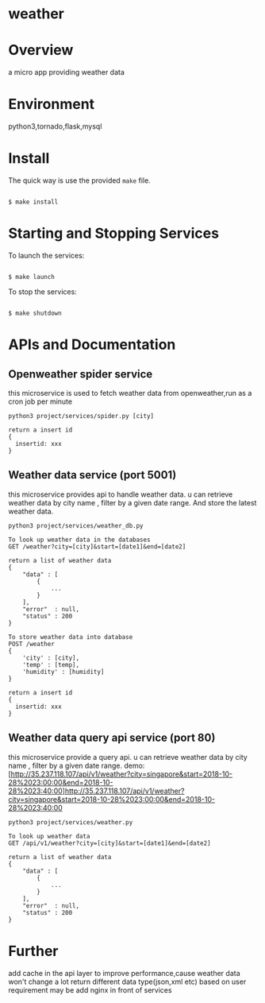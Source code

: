 # weather

Overview
========
a micro app providing weather data

Environment
===========
python3,tornado,flask,mysql

Install
=======

The quick way is use the provided `make` file.

<code>
$ make install
</code>

Starting and Stopping Services
==============================

To launch the services:

<code>
$ make launch
</code>

To stop the services:

<code>
$ make shutdown
</code>


APIs and Documentation
======================

##  Openweather spider service
this microservice is used to fetch weather data from openweather,run as a cron job per minute

    python3 project/services/spider.py [city]

    return a insert id
    {
      insertid: xxx
    }

##  Weather data service (port 5001)
this microservice provides api to handle weather data. u can retrieve weather data by city name , filter by a given date range.
And store the latest weather data.

    python3 project/services/weather_db.py

    To look up weather data in the databases
    GET /weather?city=[city]&start=[date1]&end=[date2]

    return a list of weather data
    {
        "data" : [
            {
                ...
            }
        ],
        "error"  : null,
        "status" : 200
    }

    To store weather data into database
    POST /weather
    {
        'city' : [city],
        'temp' : [temp],
        'humidity' : [humidity]
    }

    return a insert id
    {
      insertid: xxx
    }

##  Weather data query api service (port 80)
this microservice provide a query api. u can retrieve weather data by city name , filter by a given date range.
demo: [http://35.237.118.107/api/v1/weather?city=singapore&start=2018-10-28%2023:00:00&end=2018-10-28%2023:40:00]http://35.237.118.107/api/v1/weather?city=singapore&start=2018-10-28%2023:00:00&end=2018-10-28%2023:40:00

    python3 project/services/weather.py

    To look up weather data
    GET /api/v1/weather?city=[city]&start=[date1]&end=[date2]

    return a list of weather data
    {
        "data" : [
            {
                ...
            }
        ],
        "error"  : null,
        "status" : 200
    }

Further
=======
add cache in the api layer to improve performance,cause weather data won't change a lot
return different data type(json,xml etc) based on user requirement
may be add nginx in front of services
